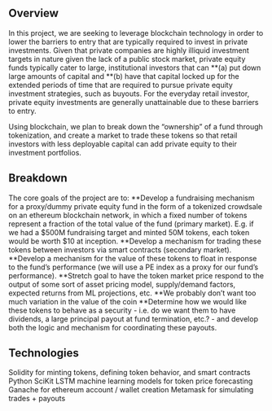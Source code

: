 

## Overview

In this project, we are seeking to leverage blockchain technology in order to lower the barriers to entry that are typically required to invest in private investments. Given that private companies are highly illiquid investment targets in nature given the lack of a public stock market, private equity funds typically cater to large, institutional investors that can 
 **(a) put down large amounts of capital and 
 **(b) have that capital locked up for the extended periods of time that are required to pursue private equity investment strategies, such as buyouts. For the everyday retail investor, private equity investments are generally unattainable due to these barriers to entry. 

Using blockchain, we plan to break down the “ownership” of a fund through tokenization, and create a market to trade these tokens so that retail investors with less deployable capital can add private equity to their investment portfolios. 

## Breakdown

The core goals of the project are to:
**Develop a fundraising mechanism for a proxy/dummy private equity fund in the form of a tokenized crowdsale on an ethereum blockchain network, in which a fixed number of tokens represent a fraction of the total value of the fund (primary market). E.g. if we had a $500M fundraising target and minted 50M tokens, each token would be worth $10 at inception. 
**Develop a mechanism for trading these tokens between investors via smart contracts (secondary market). 
**Develop a mechanism for the value of these tokens to float in response to the fund’s performance (we will use a PE index as a proxy for our fund’s performance). 
**Stretch goal to have the token market price respond to the output of some sort of asset pricing model,  supply/demand factors, expected returns from ML projections, etc. 
**We probably don’t want too much variation  in the value of the coin
**Determine how we would like these tokens to behave as a security - i.e. do we want them to have dividends, a large principal payout at fund termination, etc.? - and develop both the logic and mechanism for coordinating these payouts. 

## Technologies

Solidity for minting tokens, defining token behavior, and smart contracts
Python SciKit LSTM machine learning models for token price forecasting 
Ganache for ethereum account / wallet creation 
Metamask for simulating trades + payouts
